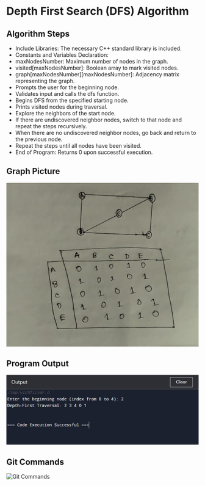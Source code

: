 # Depth First Search (DFS) Algorithm

## Algorithm Steps

- Include Libraries: The necessary C++ standard library is included.
- Constants and Variables Declaration:
- maxNodesNumber: Maximum number of nodes in the graph.
- visited[maxNodesNumber]: Boolean array to mark visited nodes.
- graph[maxNodesNumber][maxNodesNumber]: Adjacency matrix representing the graph.
- Prompts the user for the beginning node.
- Validates input and calls the dfs function.
- Begins DFS from the specified starting node.
- Prints visited nodes during traversal.
- Explore the neighbors of the start node.
- If there are undiscovered neighbor nodes, switch to that node and repeat the steps recursively.
- When there are no undiscovered neighbor nodes, go back and return to the previous node.
- Repeat the steps until all nodes have been visited.
- End of Program: Returns 0 upon successful execution.

## Graph Picture

![Graph Picture](images/graph.jpg)


## Program Output

![Program Output](images/output.jpg)

## Git Commands

![Git Commands](images/first-git-commnands.jpg)
